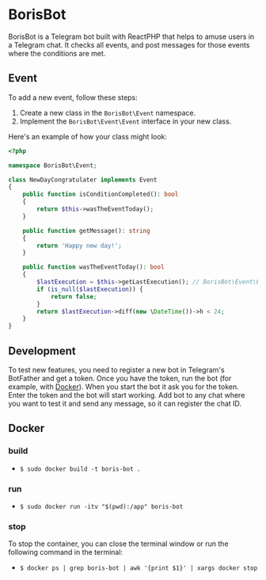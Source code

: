 # BorisBot
BorisBot is a Telegram bot built with ReactPHP that helps to amuse
users in a Telegram chat. It checks all events, and post
messages for those events where the conditions are met.
## Event
To add a new event, follow these steps:
1. Create a new class in the `BorisBot\Event` namespace.
2. Implement the `BorisBot\Event\Event` interface in your new class.

Here's an example of how your class might look:

```php
<?php

namespace BorisBot\Event;

class NewDayCongratulater implements Event
{
    public function isConditionCompleted(): bool
    {
        return $this->wasTheEventToday();
    }

    public function getMessage(): string
    {
        return 'Happy new day!';
    }

    public function wasTheEventToday(): bool
    {
        $lastExecution = $this->getLastExecution(); // BorisBot\Event\Event::getLastExecution()
        if (is_null($lastExecution)) {
            return false;
        }
        return $lastExecution->diff(new \DateTime())->h < 24;
    }
}
```
## Development
To test new features, you need to register a new bot in Telegram's BotFather
and get a token. Once you have the token, run the bot 
(for example, with [Docker](#docker)). When you start the bot it ask you for the
token. Enter the token and the bot will start working. Add bot to any chat where
you want to test it and send any message, so it can register the chat ID.
## Docker
### build
- `$ sudo docker build -t boris-bot .`
### run
- `$ sudo docker run -itv "$(pwd):/app" boris-bot`
### stop
To stop the container, you can close the terminal window or run the following command in the terminal:
- `$ docker ps | grep boris-bot | awk '{print $1}' | xargs docker stop`

